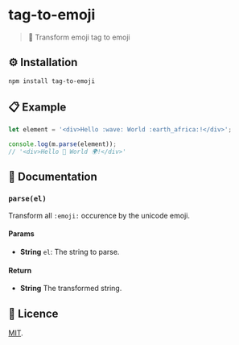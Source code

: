 # tag-to-emoji

> :dizzy: Transform emoji tag to emoji

## :gear: Installation

```sh
npm install tag-to-emoji
```

## :clipboard: Example

```js
let element = '<div>Hello :wave: World :earth_africa:!</div>';

console.log(m.parse(element));
// '<div>Hello 👋 World 🌍!</div>'
```

## :memo: Documentation

### `parse(el)`
Transform all `:emoji:` occurence by the unicode emoji.

#### Params

- **String** `el`: The string to parse.

#### Return
- **String** The transformed string.

## :page_facing_up: Licence

[MIT](./LICENSE).

